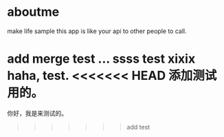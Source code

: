aboutme
=======

make life sample
this app is like your api to other people to call.

add merge test ...
ssss test
xixix
haha, test. 
<<<<<<< HEAD
添加测试用的。
=======

你好，我是来测试的。
>>>>>>> add test
